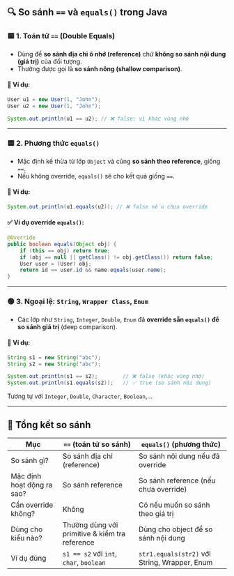 ## 🔍 So sánh `==` và `equals()` trong Java

### 🟨 1. Toán tử `==` (Double Equals)

* Dùng để **so sánh địa chỉ ô nhớ (reference)** chứ **không so sánh nội dung (giá trị)** của đối tượng.
* Thường được gọi là **so sánh nông (shallow comparison)**.

#### 📌 Ví dụ:

```java
User u1 = new User(1, "John");
User u2 = new User(1, "John");

System.out.println(u1 == u2); // ❌ false: vì khác vùng nhớ
```

---

### 🟨 2. Phương thức `equals()`

* Mặc định kế thừa từ lớp `Object` và cũng **so sánh theo reference**, giống `==`.
* Nếu không override, `equals()` sẽ cho kết quả giống `==`.

#### 📌 Ví dụ:

```java
System.out.println(u1.equals(u2)); // ❌ false nếu chưa override
```

#### ✅ Ví dụ override `equals()`:

```java
@Override
public boolean equals(Object obj) {
    if (this == obj) return true;
    if (obj == null || getClass() != obj.getClass()) return false;
    User user = (User) obj;
    return id == user.id && name.equals(user.name);
}
```

---

### 🟢 3. Ngoại lệ: `String`, `Wrapper Class`, `Enum`

* Các lớp như `String`, `Integer`, `Double`, `Enum` đã **override sẵn `equals()` để so sánh giá trị** (deep comparison).

#### 📌 Ví dụ:

```java
String s1 = new String("abc");
String s2 = new String("abc");

System.out.println(s1 == s2);        // ❌ false (khác vùng nhớ)
System.out.println(s1.equals(s2));   // ✅ true (so sánh nội dung)
```

Tương tự với `Integer`, `Double`, `Character`, `Boolean`,...

---

## 📌 Tổng kết so sánh

| Mục                        | `==` (toán tử so sánh)                         | `equals()` (phương thức)                      |
| -------------------------- | ---------------------------------------------- | --------------------------------------------- |
| So sánh gì?                | So sánh địa chỉ (reference)                    | So sánh nội dung nếu đã override              |
| Mặc định hoạt động ra sao? | So sánh reference                              | So sánh reference (nếu chưa override)         |
| Cần override không?        | Không                                          | Có nếu muốn so sánh theo giá trị              |
| Dùng cho kiểu nào?         | Thường dùng với primitive & kiểm tra reference | Dùng cho object để so sánh nội dung           |
| Ví dụ đúng                 | `s1 == s2` với `int`, `char`, `boolean`        | `str1.equals(str2)` với String, Wrapper, Enum |

